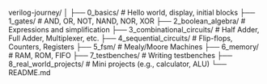 verilog-journey/
│
├── 0_basics/                  # Hello world, display, initial blocks
├── 1_gates/                   # AND, OR, NOT, NAND, NOR, XOR
├── 2_boolean_algebra/         # Expressions and simplification
├── 3_combinational_circuits/  # Half Adder, Full Adder, Multiplexer, etc.
├── 4_sequential_circuits/     # Flip-flops, Counters, Registers
├── 5_fsm/                     # Mealy/Moore Machines
├── 6_memory/                  # RAM, ROM, FIFO
├── 7_testbenches/             # Writing testbenches
├── 8_real_world_projects/     # Mini projects (e.g., calculator, ALU)
└── README.md

